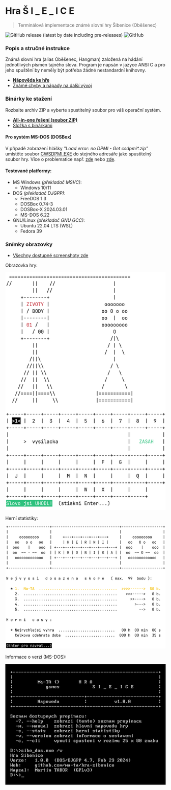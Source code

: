 # Hra Š I _ E _ I C E

> Terminálová implementace známé slovní hry Šibenice (Oběšenec)

![GitHub release (latest by date including pre-releases)](https://img.shields.io/github/v/release/ma-ta/hra-sibenice?include_prereleases)
![GitHub](https://img.shields.io/github/license/ma-ta/hra-sibenice)

### Popis a stručné instrukce
Známá slovní hra (alias Oběšenec, Hangman) založená na hádání jednotlivých písmen tajného slova.
Program je napsán v jazyce ANSI C a pro jeho spuštění by neměly být potřeba žádné nestandardní knihovny.

- **[Nápověda ke hře](/res/napoveda.txt)**
- [Známé chyby a nápady na další vývoj](/res/poznamky.txt)


### Binárky ke stažení

Rozbalte archiv ZIP a vyberte spustitelný soubor pro váš operační systém.

- **[All-in-one řešení (soubor ZIP)](//github.com/ma-ta/hra-sibenice/releases/download/v1.0.0/sibenice_1.0.0.zip)**
- [Složka s binárkami](bin/)


#### Pro systém MS-DOS (DOSBox)
V případě zobrazení hlášky *"Load error: no DPMI - Get csdpmi\*.zip"* umístěte soubor [CWSDPMI.EXE](/bin/CWSDPMI.EXE) do stejného adresáře jako spustitelný soubor hry. Více o problematice např. [zde](//en.wikipedia.org/wiki/CWSDPMI) nebo [zde](https://sandmann.dotster.com/cwsdpmi/).


#### Testované platformy:
- MS Windows *(překladač MSVC)*:
  - Windows 10/11
- DOS *(překladač DJGPP)*:
  - FreeDOS 1.3
  - DOSBox 0.74-3
  - DOSBox-X 2024.03.01
  - MS-DOS 6.22
- GNU/Linux *(překladač GNU GCC)*:
  - Ubuntu 22.04 LTS (WSL)
  - Fedora 39

### Snímky obrazovky

- [Všechny dostupné screenshoty zde](/res/screenshots)

Obrazovka hry:

![Šibenice – Hra](/res/screenshots/hra.png)

Herní statistiky:

![Šibenice – Statistiky](/res/screenshots/kronika.png)

Informace o verzi (MS-DOS):

![Šibenice – MS-DOS](res/screenshots/prepinace-dos.png)
